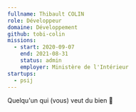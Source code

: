 ```yaml
---
fullname: Thibault COLIN
role: Développeur
domaine: Développement
github: tobi-colin
missions:
  - start: 2020-09-07
    end: 2021-08-31
    status: admin
    employer: Ministère de l'Intérieur
startups:
  - psij
---
```


Quelqu'un qui (vous) veut du bien 🌸
